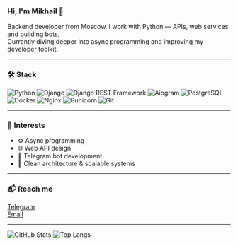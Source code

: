 ### Hi, I'm Mikhail 👋  
Backend developer from Moscow. I work with Python — APIs, web services and building bots,   
Currently diving deeper into async programming and improving my developer toolkit.

---

### 🛠️ Stack

![Python](https://img.shields.io/badge/Python-3776AB?style=for-the-badge&logo=python&logoColor=white)
![Django](https://img.shields.io/badge/Django-092E20?style=for-the-badge&logo=django&logoColor=white)
![Django REST Framework](https://img.shields.io/badge/DRF-CA4245?style=for-the-badge&logo=django&logoColor=white)
![Aiogram](https://img.shields.io/badge/Aiogram-2C2F3E?style=for-the-badge&logo=telegram&logoColor=white)
![PostgreSQL](https://img.shields.io/badge/PostgreSQL-336791?style=for-the-badge&logo=postgresql&logoColor=white)
![Docker](https://img.shields.io/badge/Docker-2496ED?style=for-the-badge&logo=docker&logoColor=white)
![Nginx](https://img.shields.io/badge/Nginx-009639?style=for-the-badge&logo=nginx&logoColor=white)
![Gunicorn](https://img.shields.io/badge/Gunicorn-499848?style=for-the-badge&logo=gunicorn&logoColor=white)
![Git](https://img.shields.io/badge/Git-F05032?style=for-the-badge&logo=git&logoColor=white)

---

### 🎯 Interests
- ⚙️ Async programming  
- 🌐 Web API design  
- 🤖 Telegram bot development  
- 🧱 Clean architecture & scalable systems

---

### 📬 Reach me  
[Telegram](https://t.me/mtunikov)  
[Email](mailto:michael.tunikov@yandex.ru)

---
![GitHub Stats](https://github-readme-stats.vercel.app/api?username=mishatunikov&show_icons=true&theme=transparent&hide_title=true)
![Top Langs](https://github-readme-stats.vercel.app/api/top-langs/?username=mishatunikov&layout=compact&theme=transparent)

